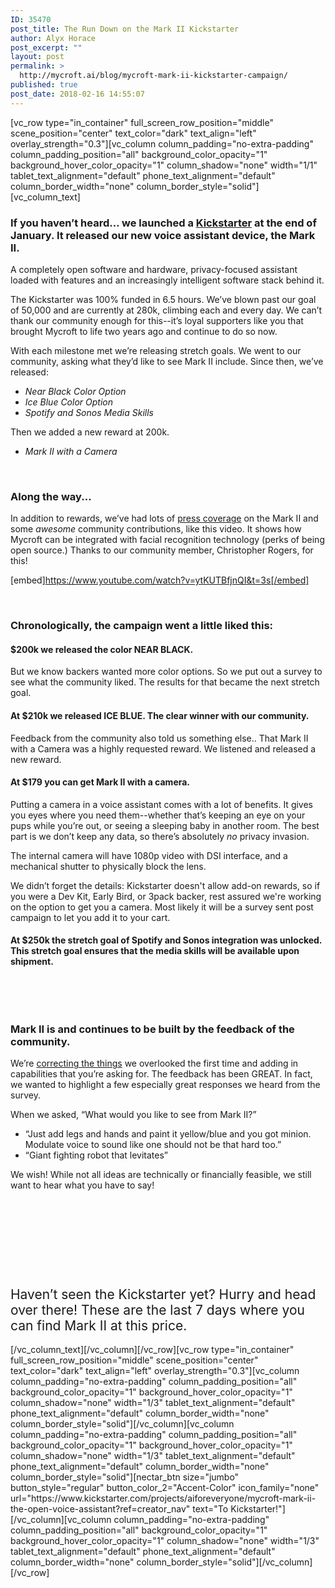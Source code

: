 ```yaml
---
ID: 35470
post_title: The Run Down on the Mark II Kickstarter
author: Alyx Horace
post_excerpt: ""
layout: post
permalink: >
  http://mycroft.ai/blog/mycroft-mark-ii-kickstarter-campaign/
published: true
post_date: 2018-02-16 14:55:07
---
```

[vc_row type="in_container" full_screen_row_position="middle" scene_position="center" text_color="dark" text_align="left" overlay_strength="0.3"][vc_column column_padding="no-extra-padding" column_padding_position="all" background_color_opacity="1" background_hover_color_opacity="1" column_shadow="none" width="1/1" tablet_text_alignment="default" phone_text_alignment="default" column_border_width="none" column_border_style="solid"][vc_column_text]
<h3><strong>If you haven’t heard… we launched a <a href="https://www.kickstarter.com/projects/aiforeveryone/mycroft-mark-ii-the-open-voice-assistant?ref=creator_nav" target="_blank" rel="noopener">Kickstarter</a> at the end of January. It released our new voice assistant device, the Mark II.</strong></h3>
<span style="font-weight: 400;">A completely open software and hardware, privacy-focused assistant loaded with features and an increasingly intelligent software stack behind it.</span>

<span style="font-weight: 400;">The Kickstarter was 100% funded in 6.5 hours. We’ve blown past our goal of 50,000 and are currently at 280k, climbing each and every day. We can’t thank our community enough for this--it’s loyal supporters like you that brought Mycroft to life two years ago and continue to do so now.</span>

<span style="font-weight: 400;">With each milestone met we’re releasing stretch goals. We went to our community, asking what they’d like to see Mark II include. Since then, we’ve released:</span>
<ul>
 	<li><em><span style="font-weight: 400;">Near Black Color Option</span></em></li>
 	<li><em><span style="font-weight: 400;">Ice Blue Color Option</span></em></li>
 	<li><em><span style="font-weight: 400;">Spotify and Sonos Media Skills </span></em></li>
</ul>
<span style="font-weight: 400;">Then we added a new reward at 200k.</span>
<ul>
 	<li><em><span style="font-weight: 400;">Mark II with a Camera</span></em></li>
</ul>
&nbsp;
<h3><strong>Along the way...</strong></h3>
<span style="font-weight: 400;">In addition to rewards, we’ve had lots of <a href="https://mycroft.ai/blog/mycroft-news-read-coverage-mark-ii-launch/" target="_blank" rel="noopener">press coverage</a> on the Mark II and some </span><i><span style="font-weight: 400;">awesome</span></i><span style="font-weight: 400;"> community contributions, like this video. It shows how Mycroft can be integrated with facial recognition technology (perks of being open source.) Thanks to our community member, Christopher Rogers, for this!</span>

[embed]https://www.youtube.com/watch?v=ytKUTBfjnQI&t=3s[/embed]

&nbsp;
<h3></h3>
<h3><strong>Chronologically, the campaign went a little liked this:</strong></h3>
<h4><strong>$200k we released the color NEAR BLACK.</strong></h4>
<span style="font-weight: 400;">But we know backers wanted more color options. So we put out a survey to see what the community liked. The results for that became the next stretch goal.</span>
<h4><strong>At $210k we released ICE BLUE. The clear winner with our community. </strong></h4>
<span style="font-weight: 400;">Feedback from the community also told us something else.. That Mark II with a Camera was a highly requested reward. We listened and released a new reward. </span>
<h4><strong>At $179 you can get Mark II with a camera.</strong></h4>
<span style="font-weight: 400;">Putting a camera in a voice assistant comes with a lot of benefits. It gives you eyes where you need them--whether that’s keeping an eye on your pups while you’re out, or seeing a sleeping baby in another room. The best part is we don’t keep any data, so there’s absolutely </span><i><span style="font-weight: 400;">no </span></i><span style="font-weight: 400;">privacy invasion. </span>

<span style="font-weight: 400;">The internal camera will have 1080p video with DSI interface, and a mechanical shutter to physically block the lens.</span>

<span style="font-weight: 400;">We didn’t forget the details: Kickstarter doesn't allow add-on rewards, so if you were a Dev Kit, Early Bird, or 3pack backer, rest assured we're working on the option to get you a camera. Most likely it will be a survey sent post campaign to let you add it to your cart.</span>
<h4><strong>At $250k the stretch goal of Spotify and Sonos integration was unlocked. This stretch goal ensures that the media skills will be available upon shipment.</strong></h4>
&nbsp;

&nbsp;
<h3><strong>Mark II is and continues to be built by the feedback of the community. </strong></h3>
<span style="font-weight: 400;">We’re <a href="https://mycroft.ai/blog/crowdfunding-lessons-tips/" target="_blank" rel="noopener">correcting the things</a> we overlooked the first time and adding in capabilities that you’re asking for. The feedback has been GREAT. In fact, we wanted to highlight a few especially great responses we heard from the survey. </span>

<span style="font-weight: 400;">When we asked, “What would you like to see from Mark II?”</span>
<ul>
 	<li style="font-weight: 400;"><span style="font-weight: 400;">“Just add legs and hands and paint it yellow/blue and you got minion. Modulate voice to sound like one should not be that hard too.” </span></li>
 	<li style="font-weight: 400;"><span style="font-weight: 400;"> “Giant fighting robot that levitates”</span></li>
</ul>
<span style="font-weight: 400;">We wish! While not all ideas are technically or financially feasible, we still want to hear what you have to say!</span>

&nbsp;

&nbsp;

&nbsp;

&nbsp;
<h2><span style="font-weight: 400;">Haven’t seen the Kickstarter yet? Hurry and head over there! These are the last 7 days where you can find Mark II at this price.</span></h2>
[/vc_column_text][/vc_column][/vc_row][vc_row type="in_container" full_screen_row_position="middle" scene_position="center" text_color="dark" text_align="left" overlay_strength="0.3"][vc_column column_padding="no-extra-padding" column_padding_position="all" background_color_opacity="1" background_hover_color_opacity="1" column_shadow="none" width="1/3" tablet_text_alignment="default" phone_text_alignment="default" column_border_width="none" column_border_style="solid"][/vc_column][vc_column column_padding="no-extra-padding" column_padding_position="all" background_color_opacity="1" background_hover_color_opacity="1" column_shadow="none" width="1/3" tablet_text_alignment="default" phone_text_alignment="default" column_border_width="none" column_border_style="solid"][nectar_btn size="jumbo" button_style="regular" button_color_2="Accent-Color" icon_family="none" url="https://www.kickstarter.com/projects/aiforeveryone/mycroft-mark-ii-the-open-voice-assistant?ref=creator_nav" text="To Kickstarter!"][/vc_column][vc_column column_padding="no-extra-padding" column_padding_position="all" background_color_opacity="1" background_hover_color_opacity="1" column_shadow="none" width="1/3" tablet_text_alignment="default" phone_text_alignment="default" column_border_width="none" column_border_style="solid"][/vc_column][/vc_row]